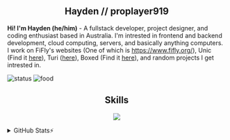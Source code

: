<h2 align="center"> Hayden // proplayer919 </h2>

**Hi! I'm Hayden (he/him)** - A fullstack developer, project designer, and coding enthusiast based in Australia. I'm intrested in frontend and backend development, cloud computing, servers, and basically anything computers. I work on FiFly's websites (One of which is https://www.fifly.org/), Unic (Find it [here](https://github.com/fifly-llc/unic)), Turi ([here](https://github.com/pioneer-ai/turi)), Boxed (Find it [here](https://github.com/pioneer-ai/boxed)), and random projects I get intrested in.

![status](https://img.shields.io/badge/Working_on-Spark-blue)
![food](https://img.shields.io/badge/Likes_to_eat-Any_Japanese_food_he_can_get_his_hands_on-blue)

<h2 align="center">Skills </h2>

<p align="center">
  <a href="https://skillicons.dev">
    <img src="https://skillicons.dev/icons?i=python,vscode,java,cs,js,css,html,nodejs,ts,bash,cloudflare,codepen,discord,dotnet,electron,express,git,github,md,visualstudio," />
  </a>
</p>
<details>
<summary>GitHub Stats⚡</summary>
<p align="center">
    <img alt="" src="https://github-readme-stats.vercel.app/api?username=proplayer919&theme=tokyonight&show_icons=true">
</p>

<p align="center">
    <img alt="" src="https://github-readme-stats.vercel.app/api/top-langs/?username=proplayer919&layout=compact&theme=tokyonight&count_private=true&hide_border=true">
</p>
</details>
